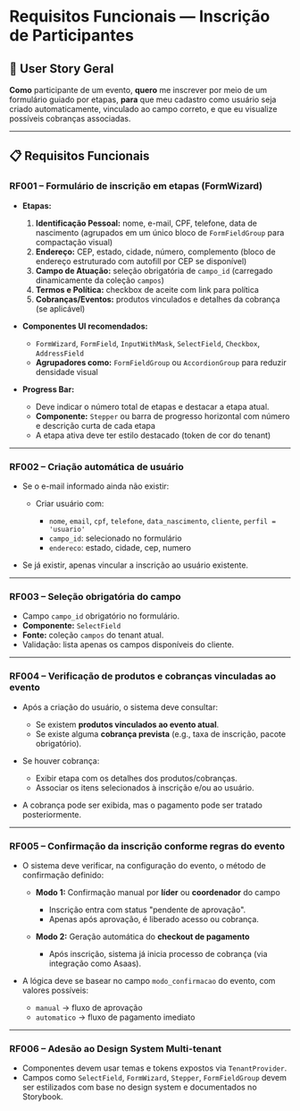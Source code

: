 # Requisitos Funcionais — Inscrição de Participantes

## 📌 User Story Geral

**Como** participante de um evento,
**quero** me inscrever por meio de um formulário guiado por etapas,
**para** que meu cadastro como usuário seja criado automaticamente, vinculado ao campo correto, e que eu visualize possíveis cobranças associadas.

---

## 📋 Requisitos Funcionais

### RF001 – Formulário de inscrição em etapas (FormWizard)

- **Etapas:**

  1. **Identificação Pessoal:** nome, e-mail, CPF, telefone, data de nascimento
     (agrupados em um único bloco de `FormFieldGroup` para compactação visual)
  2. **Endereço:** CEP, estado, cidade, número, complemento
     (bloco de endereço estruturado com autofill por CEP se disponível)
  3. **Campo de Atuação:** seleção obrigatória de `campo_id`
     (carregado dinamicamente da coleção `campos`)
  4. **Termos e Política:** checkbox de aceite com link para política
  5. **Cobranças/Eventos:** produtos vinculados e detalhes da cobrança (se aplicável)

- **Componentes UI recomendados:**

  - `FormWizard`, `FormField`, `InputWithMask`, `SelectField`, `Checkbox`, `AddressField`
  - **Agrupadores como:** `FormFieldGroup` ou `AccordionGroup` para reduzir densidade visual

- **Progress Bar:**

  - Deve indicar o número total de etapas e destacar a etapa atual.
  - **Componente:** `Stepper` ou barra de progresso horizontal com número e descrição curta de cada etapa
  - A etapa ativa deve ter estilo destacado (token de cor do tenant)

---

### RF002 – Criação automática de usuário

- Se o e-mail informado ainda não existir:

  - Criar usuário com:

    - `nome`, `email`, `cpf`, `telefone`, `data_nascimento`, `cliente`, `perfil = 'usuario'`
    - `campo_id`: selecionado no formulário
    - `endereco`: estado, cidade, cep, numero

- Se já existir, apenas vincular a inscrição ao usuário existente.

---

### RF003 – Seleção obrigatória do campo

- Campo `campo_id` obrigatório no formulário.
- **Componente:** `SelectField`
- **Fonte:** coleção `campos` do tenant atual.
- Validação: lista apenas os campos disponíveis do cliente.

---

### RF004 – Verificação de produtos e cobranças vinculadas ao evento

- Após a criação do usuário, o sistema deve consultar:

  - Se existem **produtos vinculados ao evento atual**.
  - Se existe alguma **cobrança prevista** (e.g., taxa de inscrição, pacote obrigatório).

- Se houver cobrança:

  - Exibir etapa com os detalhes dos produtos/cobranças.
  - Associar os itens selecionados à inscrição e/ou ao usuário.

- A cobrança pode ser exibida, mas o pagamento pode ser tratado posteriormente.

---

### RF005 – Confirmação da inscrição conforme regras do evento

- O sistema deve verificar, na configuração do evento, o método de confirmação definido:

  - **Modo 1:** Confirmação manual por **líder** ou **coordenador** do campo

    - Inscrição entra com status "pendente de aprovação".
    - Apenas após aprovação, é liberado acesso ou cobrança.

  - **Modo 2:** Geração automática do **checkout de pagamento**

    - Após inscrição, sistema já inicia processo de cobrança (via integração como Asaas).

- A lógica deve se basear no campo `modo_confirmacao` do evento, com valores possíveis:

  - `manual` → fluxo de aprovação
  - `automatico` → fluxo de pagamento imediato

---

### RF006 – Adesão ao Design System Multi-tenant

- Componentes devem usar temas e tokens expostos via `TenantProvider`.
- Campos como `SelectField`, `FormWizard`, `Stepper`, `FormFieldGroup` devem ser estilizados com base no design system e documentados no Storybook.
